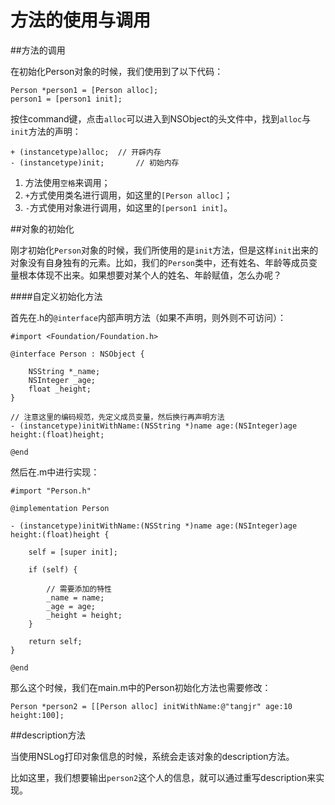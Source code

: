 # 方法的使用与调用

##方法的调用

在初始化Person对象的时候，我们使用到了以下代码：

```objc
Person *person1 = [Person alloc];
person1 = [person1 init];

```

按住command键，点击`alloc`可以进入到NSObject的头文件中，找到`alloc`与`init`方法的声明：

```objc
+ (instancetype)alloc; 	// 开辟内存
- (instancetype)init;	  	// 初始内存

```

1. 方法使用`空格`来调用；
2. `+`方式使用类名进行调用，如这里的`[Person alloc]`；
3. `-`方式使用对象进行调用，如这里的`[person1 init]`。

##对象的初始化

刚才初始化`Person`对象的时候，我们所使用的是`init`方法，但是这样`init`出来的对象没有自身独有的元素。比如，我们的`Person`类中，还有姓名、年龄等成员变量根本体现不出来。如果想要对某个人的姓名、年龄赋值，怎么办呢？

####自定义初始化方法

首先在.h的`@interface`内部声明方法（如果不声明，则外则不可访问）：

```objc
#import <Foundation/Foundation.h>

@interface Person : NSObject {

    NSString *_name;
    NSInteger _age;
    float _height;
}

// 注意这里的编码规范，先定义成员变量，然后换行再声明方法
- (instancetype)initWithName:(NSString *)name age:(NSInteger)age height:(float)height;

@end

```

然后在.m中进行实现：

```objc
#import "Person.h"

@implementation Person

- (instancetype)initWithName:(NSString *)name age:(NSInteger)age height:(float)height {

    self = [super init];

    if (self) {

        // 需要添加的特性
        _name = name;
        _age = age;
        _height = height;
    }

    return self;
}

@end

```

那么这个时候，我们在main.m中的Person初始化方法也需要修改：

```objc
Person *person2 = [[Person alloc] initWithName:@"tangjr" age:10 height:100];

```



##description方法

当使用NSLog打印对象信息的时候，系统会走该对象的description方法。

比如这里，我们想要输出`person2`这个人的信息，就可以通过重写description来实现。


